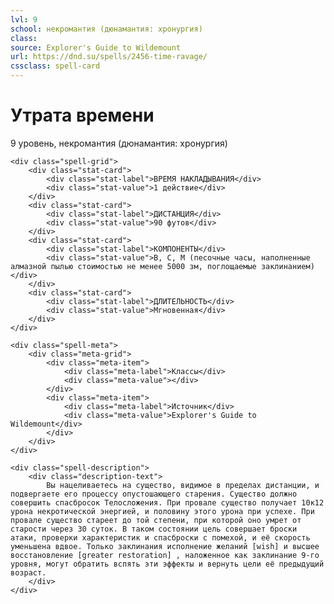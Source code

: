 ```yaml
---
lvl: 9
school: некромантия (дюнамантия: хронургия)
class: 
source: Explorer's Guide to Wildemount
url: https://dnd.su/spells/2456-time-ravage/
cssclass: spell-card
---
```


<div class="spell-container">
    <div class="spell-header">
        <h1 class="spell-name">Утрата времени</h1>
        <div class="spell-level">9 уровень, некромантия (дюнамантия: хронургия)</div>
    </div>
    
    <div class="spell-grid">
        <div class="stat-card">
            <div class="stat-label">ВРЕМЯ НАКЛАДЫВАНИЯ</div>
            <div class="stat-value">1 действие</div>
        </div>
        <div class="stat-card">
            <div class="stat-label">ДИСТАНЦИЯ</div>
            <div class="stat-value">90 футов</div>
        </div>
        <div class="stat-card">
            <div class="stat-label">КОМПОНЕНТЫ</div>
            <div class="stat-value">В, С, М (песочные часы, наполненные алмазной пылью стоимостью не менее 5000 зм, поглощаемые заклинанием)</div>
        </div>
        <div class="stat-card">
            <div class="stat-label">ДЛИТЕЛЬНОСТЬ</div>
            <div class="stat-value">Мгновенная</div>
        </div>
    </div>
    
    <div class="spell-meta">
        <div class="meta-grid">
            <div class="meta-item">
                <div class="meta-label">Классы</div>
                <div class="meta-value"></div>
            </div>
            <div class="meta-item">
                <div class="meta-label">Источник</div>
                <div class="meta-value">Explorer's Guide to Wildemount</div>
            </div>
        </div>
    </div>
    
    <div class="spell-description">
        <div class="description-text">
            Вы нацеливаетесь на существо, видимое в пределах дистанции, и подвергаете его процессу опустошающего старения. Существо должно совершить спасбросок Телосложения. При провале существо получает 10к12 урона некротической энергией, и половину этого урона при успехе. При провале существо стареет до той степени, при которой оно умрет от старости через 30 суток. В таком состоянии цель совершает броски атаки, проверки характеристик и спасброски с помехой, и её скорость уменьшена вдвое. Только заклинания исполнение желаний [wish] и высшее восстановление [greater restoration] , наложенное как заклинание 9-го уровня, могут обратить вспять эти эффекты и вернуть цели её предыдущий возраст.
        </div>
    </div>
</div>